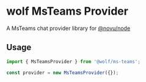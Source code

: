 # wolf MsTeams Provider

A MsTeams chat provider library for [@novu/node](https://github.com/tecklens/tk-wolf/)

## Usage

```javascript
import { MsTeamsProvider } from '@wolf/ms-teams';

const provider = new MsTeamsProvider({});
```
